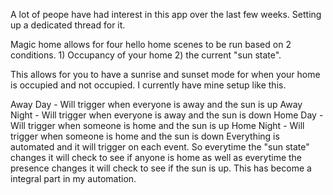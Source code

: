 A lot of peope have had interest in this app over the last few weeks. Setting up a dedicated thread for it.

Magic home allows for four hello home scenes to be run based on 2 conditions. 1) Occupancy of your home 2) the current "sun state".

This allows for you to have a sunrise and sunset mode for when your home is occupied and not occupied. I currently have mine setup like this.

Away Day - Will trigger when everyone is away and the sun is up
Away Night - Will trigger when everyone is away and the sun is down
Home Day - Will trigger when someone is home and the sun is up
Home Night - Will trigger when someone is home and the sun is down
Everything is automated and it will trigger on each event. So everytime the "sun state" changes it will check to see if anyone is home as well as everytime the presence changes it will check to see if the sun is up. This has become a integral part in my automation.
